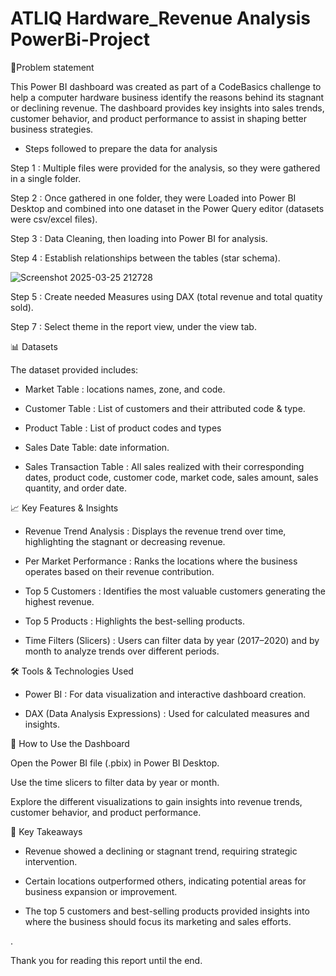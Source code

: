 # ATLIQ Hardware_Revenue Analysis PowerBi-Project
📌Problem statement

This Power BI dashboard was created as part of a CodeBasics challenge to help a computer hardware business identify the reasons behind its stagnant or declining revenue. The dashboard provides key insights into sales trends, customer behavior, and product performance to assist in shaping better business strategies.

* Steps followed to prepare the data for analysis

Step 1 : Multiple files were provided for the analysis, so they were gathered in a single folder.

Step 2 : Once gathered in one folder, they were Loaded into Power BI Desktop and combined into one dataset in the Power Query editor (datasets were csv/excel files).

Step 3 : Data Cleaning, then loading into Power BI for analysis.

Step 4 : Establish relationships between the tables (star schema).

![Screenshot 2025-03-25 212728](https://github.com/user-attachments/assets/415c9f55-0116-48e2-a5f6-e2ffcd92c284)


Step 5 : Create needed Measures using DAX (total revenue and total quatity sold).

Step 7 : Select theme in the report view, under the view tab.


📊 Datasets

The dataset provided includes:

- Market Table : locations names, zone, and code.

- Customer Table : List of customers and their attributed code & type.

- Product Table : List of product codes and types

- Sales Date Table: date information.

- Sales Transaction Table : All sales realized with their corresponding dates, product code, customer code, market code, sales amount, sales quantity, and order date.

📈 Key Features & Insights

- Revenue Trend Analysis : Displays the revenue trend over time, highlighting the stagnant or decreasing revenue.

- Per Market Performance  : Ranks the locations where the business operates based on their revenue contribution.

- Top 5 Customers : Identifies the most valuable customers generating the highest revenue.

- Top 5 Products : Highlights the best-selling products.

- Time Filters (Slicers) : Users can filter data by year (2017–2020) and by month to analyze trends over different periods.

🛠️ Tools & Technologies Used

- Power BI : For data visualization and interactive dashboard creation.

- DAX (Data Analysis Expressions) : Used for calculated measures and insights.

📂 How to Use the Dashboard

Open the Power BI file (.pbix) in Power BI Desktop.

Use the time slicers to filter data by year or month.

Explore the different visualizations to gain insights into revenue trends, customer behavior, and product performance.

🎯 Key Takeaways

- Revenue showed a declining or stagnant trend, requiring strategic intervention.

- Certain locations outperformed others, indicating potential areas for business expansion or improvement.

- The top 5 customers and best-selling products provided insights into where the business should focus its marketing and sales efforts.

.


Thank you for reading this report until the end.
